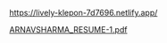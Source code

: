 https://lively-klepon-7d7696.netlify.app/

[ARNAVSHARMA_RESUME-1.pdf](https://github.com/Arnav17Sharma/Sample_portfolio/files/11212758/ARNAVSHARMA_RESUME-1.pdf)
